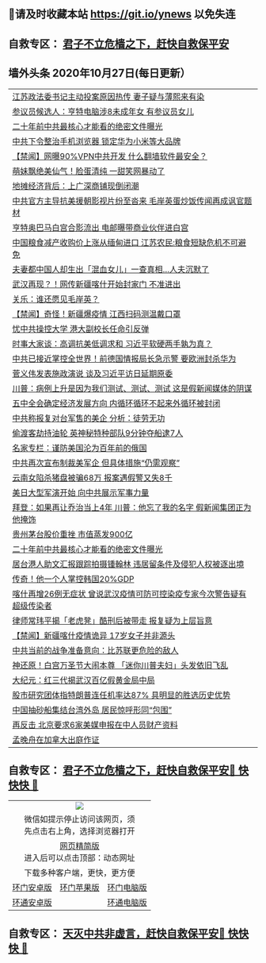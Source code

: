 ## 📩请及时收藏本站 https://git.io/ynews 以免失连</a>
## 自救专区： [君子不立危樯之下，赶快自救保平安 ](https://github.com/pwgy/td/blob/master/README.md)

## 墙外头条 2020年10月27日(每日更新）

 <table>
<tr><td colspan="2" align="left"><a href="https://xdkiug.azureedge.net/?name=c1238597&key=krgexxuardvhjliu&from=gy2">江苏政法委书记主动投案原因热传 妻子疑与薄熙来有染</a></td></tr>
<tr><td colspan="2" align="left"><a href="https://xdkiug.azureedge.net/?name=c1238615&key=krgexxuardvhjliu&from=gy2">参议员候选人：亨特电脑涉8未成年女 有参议员女儿</a></td></tr>
<tr><td colspan="2" align="left"><a href="https://xdkiug.azureedge.net/?name=c1238532&key=krgexxuardvhjliu&from=gy2">二十年前中共最核心才能看的绝密文件曝光</a></td></tr>
<tr><td colspan="2" align="left"><a href="https://xdkiug.azureedge.net/?name=c1238529&key=krgexxuardvhjliu&from=gy2">中共下令整治手机浏览器 锁定华为小米等大品牌</a></td></tr>
<tr><td colspan="2" align="left"><a href="https://xdkiug.azureedge.net/?name=c1238598&key=krgexxuardvhjliu&from=gy2">【禁闻】网曝90%VPN中共开发 什么翻墙软件最安全？</a></td></tr>
<tr><td colspan="2" align="left"><a href="https://xdkiug.azureedge.net/?name=c1238628&key=krgexxuardvhjliu&from=gy2">萌妹飘绝美仙气！脸蛋清纯 一甜笑网暴动了</a></td></tr>
<tr><td colspan="2" align="left"><a href="https://xdkiug.azureedge.net/?name=c1238511&key=krgexxuardvhjliu&from=gy2">地摊经济背后：上广深商铺现倒闭潮</a></td></tr>
<tr><td colspan="2" align="left"><a href="https://xdkiug.azureedge.net/?name=c1238587&key=krgexxuardvhjliu&from=gy2">中共官方主导抗美援朝影视片纷至沓来 毛岸英蛋炒饭传闻再成讽官题材</a></td></tr>
<tr><td colspan="2" align="left"><a href="https://xdkiug.azureedge.net/?name=c1238614&key=krgexxuardvhjliu&from=gy2">亨特奥巴马白宫合影流出 电邮曝带商业伙伴进白宫</a></td></tr>
<tr><td colspan="2" align="left"><a href="https://xdkiug.azureedge.net/?name=c1238513&key=krgexxuardvhjliu&from=gy2">中国粮食减产收购价上涨从缅甸进口 江苏农民:粮食短缺危机不可避免</a></td></tr>
<tr><td colspan="2" align="left"><a href="https://xdkiug.azureedge.net/?name=c1238602&key=krgexxuardvhjliu&from=gy2">夫妻都中国人却生出「混血女儿」一查真相…人夫沉默了</a></td></tr>
<tr><td colspan="2" align="left"><a href="https://xdkiug.azureedge.net/?name=c1238589&key=krgexxuardvhjliu&from=gy2">武汉再现？！网传新疆喀什开始封家门 不准进出</a></td></tr>
<tr><td colspan="2" align="left"><a href="https://xdkiug.azureedge.net/?name=c1238575&key=krgexxuardvhjliu&from=gy2">关乐：谁还愿见毛岸英？</a></td></tr>
<tr><td colspan="2" align="left"><a href="https://xdkiug.azureedge.net/?name=c1238624&key=krgexxuardvhjliu&from=gy2">【禁闻】奇怪！新疆爆疫情 江西扫码测温戴口罩</a></td></tr>
<tr><td colspan="2" align="left"><a href="https://xdkiug.azureedge.net/?name=c1238623&key=krgexxuardvhjliu&from=gy2">忧中共操控大学 港大副校长任命引反弹</a></td></tr>
<tr><td colspan="2" align="left"><a href="https://xdkiug.azureedge.net/?name=c1238542&key=krgexxuardvhjliu&from=gy2">时事大家谈：高调抗美低调求和 习近平软硬两手孰为真？</a></td></tr>
<tr><td colspan="2" align="left"><a href="https://xdkiug.azureedge.net/?name=c1238626&key=krgexxuardvhjliu&from=gy2">中共已接近掌控全世界！前德国情报局长急示警 要欧洲封杀华为</a></td></tr>
<tr><td colspan="2" align="left"><a href="https://xdkiug.azureedge.net/?name=c1238540&key=krgexxuardvhjliu&from=gy2">菅义伟发表施政演说 谈及习近平访日延期原委</a></td></tr>
<tr><td colspan="2" align="left"><a href="https://xdkiug.azureedge.net/?name=c1238565&key=krgexxuardvhjliu&from=gy2">川普：病例上升是因为我们测试、测试、测试 这是假新闻媒体的阴谋</a></td></tr>
<tr><td colspan="2" align="left"><a href="https://xdkiug.azureedge.net/?name=c1238527&key=krgexxuardvhjliu&from=gy2">五中全会确定经济发展方向 内循环循环不起来外循环被封闭</a></td></tr>
<tr><td colspan="2" align="left"><a href="https://xdkiug.azureedge.net/?name=c1238510&key=krgexxuardvhjliu&from=gy2">中共称报复对台军售的美企 分析：徒劳无功</a></td></tr>
<tr><td colspan="2" align="left"><a href="https://xdkiug.azureedge.net/?name=c1238590&key=krgexxuardvhjliu&from=gy2">偷渡客劫持油轮 英神秘特种部队9分钟夺船逮7人</a></td></tr>
<tr><td colspan="2" align="left"><a href="https://xdkiug.azureedge.net/?name=c1238616&key=krgexxuardvhjliu&from=gy2">名家专栏：谨防美国沦为百年前的俄国</a></td></tr>
<tr><td colspan="2" align="left"><a href="https://xdkiug.azureedge.net/?name=c1238572&key=krgexxuardvhjliu&from=gy2">中共再次宣布制裁美军企 但具体措施“仍需观察”</a></td></tr>
<tr><td colspan="2" align="left"><a href="https://xdkiug.azureedge.net/?name=c1238625&key=krgexxuardvhjliu&from=gy2">云南女陷杀猪盘被骗68万 报案遇假警又失8千</a></td></tr>
<tr><td colspan="2" align="left"><a href="https://xdkiug.azureedge.net/?name=c1238541&key=krgexxuardvhjliu&from=gy2">美日大型军演开始 向中共展示军事力量</a></td></tr>
<tr><td colspan="2" align="left"><a href="https://xdkiug.azureedge.net/?name=c1238536&key=krgexxuardvhjliu&from=gy2">拜登：如果再让乔治当上4年 川普：他忘了我的名字 假新闻集团正为他掩饰</a></td></tr>
<tr><td colspan="2" align="left"><a href="https://xdkiug.azureedge.net/?name=c1238562&key=krgexxuardvhjliu&from=gy2">贵州茅台股价重挫 市值蒸发900亿</a></td></tr>
<tr><td colspan="2" align="left"><a href="https://xdkiug.azureedge.net/?name=c1238553&key=krgexxuardvhjliu&from=gy2">二十年前中共最核心才能看的绝密文件曝光</a></td></tr>
<tr><td colspan="2" align="left"><a href="https://xdkiug.azureedge.net/?name=c1238588&key=krgexxuardvhjliu&from=gy2">居台港人助文汇报跟踪拍摄锺翰林 违居留条件及侵犯人权被逐出境</a></td></tr>
<tr><td colspan="2" align="left"><a href="https://xdkiug.azureedge.net/?name=c1238566&key=krgexxuardvhjliu&from=gy2">传奇！他一个人掌控韩国20%GDP</a></td></tr>
<tr><td colspan="2" align="left"><a href="https://xdkiug.azureedge.net/?name=c1238531&key=krgexxuardvhjliu&from=gy2">喀什再增26例无症状 曾说武汉疫情可防可控染疫专家今次警告疑有超级传染者</a></td></tr>
<tr><td colspan="2" align="left"><a href="https://xdkiug.azureedge.net/?name=c1238586&key=krgexxuardvhjliu&from=gy2">律师常玮平揭「老虎凳」酷刑后被带走 报复疑为上层旨意</a></td></tr>
<tr><td colspan="2" align="left"><a href="https://xdkiug.azureedge.net/?name=c1238600&key=krgexxuardvhjliu&from=gy2">【禁闻】新疆喀什疫情诡异 17岁女子并非源头</a></td></tr>
<tr><td colspan="2" align="left"><a href="https://xdkiug.azureedge.net/?name=c1238610&key=krgexxuardvhjliu&from=gy2">中共当前的战争准备意向：比苏联更危险的敌人</a></td></tr>
<tr><td colspan="2" align="left"><a href="https://xdkiug.azureedge.net/?name=c1238578&key=krgexxuardvhjliu&from=gy2">神还原！白宫万圣节大闹本尊 「迷你川普夫妇」头发依旧飞乱</a></td></tr>
<tr><td colspan="2" align="left"><a href="https://xdkiug.azureedge.net/?name=c1238612&key=krgexxuardvhjliu&from=gy2">大纪元：红三代揭武汉百亿假黄金局中局</a></td></tr>
<tr><td colspan="2" align="left"><a href="https://xdkiug.azureedge.net/?name=c1238530&key=krgexxuardvhjliu&from=gy2">股市研究团体指特朗普连任机率达87% 具明显的胜选历史优势</a></td></tr>
<tr><td colspan="2" align="left"><a href="https://xdkiug.azureedge.net/?name=c1238525&key=krgexxuardvhjliu&from=gy2">中国抽砂船集结台湾外岛 居民惊呼形同“包围”</a></td></tr>
<tr><td colspan="2" align="left"><a href="https://xdkiug.azureedge.net/?name=c1238539&key=krgexxuardvhjliu&from=gy2">再反击 北京要求6家美媒申报在中人员财产资料</a></td></tr>
<tr><td colspan="2" align="left"><a href="https://xdkiug.azureedge.net/?name=c1238580&key=krgexxuardvhjliu&from=gy2">孟晚舟在加拿大出庭作证</a></td></tr>

</table>

 ## 自救专区： [君子不立危樯之下，赶快自救保平安🍎 快快快 📩](https://github.com/pwgy/td/blob/master/README.md)
 
<table>
  <tr>
    <td colspan="3" align="center"><img src="https://cdn.jsdelivr.net/gh/opipe/up/oGate65.jpg"/></td>
  </tr>
  <tr>
    <td colspan="3" align="center">微信如提示停止访问该网页，须<br/>先点击右上角，选择浏览器打开</td>
  <tr>
  <tr>
    <td colspan="3" align="center"><a href="https://gitcdn.xyz/cdn/otiny/up/master/show005.htm">网页精简版</a><br/>进入后可以点击顶部：动态网址</td>
  </tr>
  <tr>
    <td colspan="3" align="center">下载多种客户端，更快，更方便</td>
  <tr>
  <tr>
    <td align="center"><a href="https://cdn.jsdelivr.net/gh/opipe/up/oGatea.apk">环门安卓版</a></td>
    <td align="center"><a href="https://x.co/odisk">环门苹果版</a></td>
    <td align="center"><a href="https://cdn.jsdelivr.net/gh/opipe/up/oGate.zip">环门电脑版</a></td>
  </tr>
  <tr>
    <td align="center"><a href="https://cdn.jsdelivr.net/gh/opipe/up/oPipe.apk">环通安卓版</a></td>
    <td align="center"></td>
    <td align="center"><a href="https://raw.githubusercontent.com/opipe/up/master/oPipe.zip">环通电脑版</a></td>
  </tr>
  
</table>


 ## 自救专区： [天灭中共非虚言，赶快自救保平安🍎 快快快 📩](https://github.com/pwgy/td/blob/master/README.md)
